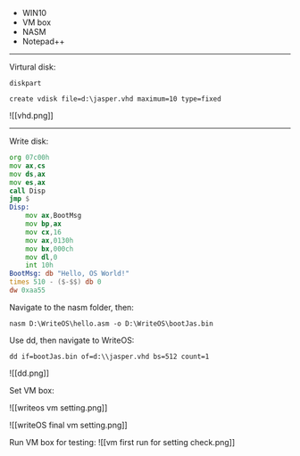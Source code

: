 - WIN10
- VM box
- NASM
- Notepad++ 

---
Virtural disk:

```Terminal
diskpart
```

```diskpart.exe
create vdisk file=d:\jasper.vhd maximum=10 type=fixed
```

![[vhd.png]]

---
Write disk:

```asm
org 07c00h
mov ax,cs
mov ds,ax
mov es,ax
call Disp
jmp $
Disp:
	mov ax,BootMsg
	mov bp,ax
	mov cx,16
	mov ax,0130h
	mov bx,000ch
	mov dl,0
	int 10h
BootMsg: db "Hello, OS World!"
times 510 - ($-$$) db 0
dw 0xaa55
```

Navigate to the nasm folder, then:

```
nasm D:\WriteOS\hello.asm -o D:\WriteOS\bootJas.bin
```

Use dd, then navigate to WriteOS:
```
dd if=bootJas.bin of=d:\\jasper.vhd bs=512 count=1
```

![[dd.png]]

Set VM box:

![[writeos vm setting.png]]

![[writeOS final  vm setting.png]]

Run VM box for testing:
![[vm first run for setting check.png]]



